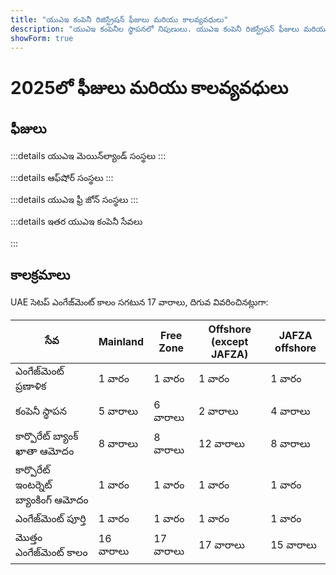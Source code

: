 ```yaml
---
title: "యుఎఇ కంపెనీ రిజిస్ట్రేషన్ ఫీజులు మరియు కాలవ్యవధులు"
description: "యుఎఇ కంపెనీల స్థాపనలో నిపుణులు. యుఎఇ కంపెనీ రిజిస్ట్రేషన్ ఫీజులు మరియు అంచనా వ్యాపార స్థాపన కాలవ్యవధి."
showForm: true
---
```


# 2025లో ఫీజులు మరియు కాలవ్యవధులు

## ఫీజులు

:::details యుఎఇ మెయిన్‌ల్యాండ్ సంస్థలు
<TableWrapper
  :headers="['వివిధ యుఎఇ సంస్థ రకాలు', '1వ సంవత్సరం ఖర్చు', '2వ సంవత్సరం ఖర్చు', 'డ్రాఫ్ట్ ఇన్వాయిస్']"
  :rows="[
    { title: 'Dubai mainland LLC', year1Cost: 23610, year2Cost: 12932, invoiceLink: 'https://docs.google.com/document/d/17zrplxsKNhqfC8AGuqbiAzR_1QXutglx_zeaSEys7-E/edit?usp=sharing' },
    { title: 'Abu Dhabi LLC', year1Cost: 29538, year2Cost: 12003, invoiceLink: '/resources/contacts' },
    { title: 'RAK LLC', year1Cost: 23400, year2Cost: 10469, invoiceLink: '/resources/contacts' },
    { title: 'Sharjah LLC', year1Cost: 30995, year2Cost: 13960, invoiceLink: '/resources/contacts' },
    { title: 'Ajman LLC', year1Cost: 29375, year2Cost: 8960, invoiceLink: '/resources/contacts' }
  ]"
/>
:::

:::details ఆఫ్‌షోర్ సంస్థలు
<TableWrapper
  :headers="['యుఎఇ ఆఫ్‌షోర్ కంపెనీల ఏర్పాటు ఎంపికలు', '1వ సంవత్సరం ఖర్చు', '2వ సంవత్సరం ఖర్చు', 'డ్రాఫ్ట్ ఇన్వాయిస్']"
  :rows="[
    { title: 'JAFZA offshore company formation', year1Cost: 22393, year2Cost: 10143, invoiceLink: '/resources/contacts' },
    { title: 'RAK offshore company formation', year1Cost: 16714, year2Cost: 5620, invoiceLink: '/resources/contacts' },
    { title: 'Ajman offshore company formation', year1Cost: 12670, year2Cost: 3200, invoiceLink: '/resources/contacts' }
  ]"
/>
:::

:::details యుఎఇ ఫ్రీ జోన్ సంస్థలు
<TableWrapper
  :headers="['యుఎఇ ఫ్రీ జోన్స్', '1వ సంవత్సరం ఖర్చు', '2వ సంవత్సరం ఖర్చు', 'డ్రాఫ్ట్ ఇన్వాయిస్']"
  :rows="[
    { title: 'Dubai FTZ - Dubai Airport', year1Cost: 22063, year2Cost: 12329, invoiceLink: '/resources/contacts' },
    { title: 'Dubai FTZ - DMCC', year1Cost: 24874, year2Cost: 15999, invoiceLink: '/resources/contacts' },
    { title: 'RAKEZ company', year1Cost: 19605, year2Cost: 11182, invoiceLink: '/resources/contacts' }
  ]"
/>
:::

:::details ఇతర యుఎఇ కంపెనీ సేవలు

<TableWrapper
  :headers="['యుఎఇ కార్పొరేట్ బ్యాంక్ ఖాతా తెరవడం (ప్రయాణం అవసరం)', 'వివరణలు', 'ఖర్చు USD లో']"
  :rows="[
    { title: 'మేము నమోదు చేసే యుఎఇ కంపెనీ కోసం యుఎఇ కార్పొరేట్ బ్యాంక్ ఖాతా', remarks: 'సరళమైన కార్పొరేట్ నిర్మాణం మరియు వ్యాపార కార్యకలాపం', cost: 4950 },
    { title: '', remarks: 'సంక్లిష్ట కార్పొరేట్ నిర్మాణం లేదా వ్యాపార కార్యకలాపం (ఉదా. క్రిప్టో)', cost: 6950 },
    { title: 'మేము నమోదు చేయని యుఎఇ కంపెనీ కోసం యుఎఇ కార్పొరేట్ బ్యాంక్ ఖాతా', remarks: 'యుఎఇ కార్పొరేట్ బ్యాంక్ ఖాతా యుఎఇ కంపెనీ కోసం', cost: 6950 },
    { title: '', remarks: 'సంక్లిష్ట కార్పొరేట్ నిర్మాణం లేదా వ్యాపార కార్యకలాపం (ఉదా. క్రిప్టో)', cost: 8950 },
    { title: 'యుఎఇ వ్యక్తిగత బ్యాంక్ ఖాతా', remarks: '', cost: 2950 }
  ]"
/>

<TableWrapper
  :headers="['యుఎఇ నివాస/ఉద్యోగ వీసా', 'వివరణలు', 'ఖర్చు']"
  :rows="[
    { title: 'ఉద్యోగ వీసా ఫీజులు', remarks: 'మా ఫీజులో ఇవి ఉన్నాయి<br/>i) ఉద్యోగి రక్షణ కార్యక్రమం (EPI) ఫీజు (జీతం శ్రేణి మరియు వీసా రకం ఆధారంగా US$23 నుండి US$155 వరకు);<br/>ii) వైద్య ఫిట్‌నెస్ పరీక్ష (US$235)<br/>iii) ఎమిరేట్స్ ID దరఖాస్తు (US$165) మరియు<br/>iv) ప్రభుత్వ దరఖాస్తు ఫీజు (US$1,500). ఆరోగ్య బీమా ఫీజులు మినహా', cost: 4950 },
    { title: 'గోల్డెన్ వీసా ఫీజులు', remarks: '', cost: 7950 },
    { title: 'ఆధారిత వీసా - భాగస్వామి', remarks: '', cost: 2950 },
    { title: 'ఆధారిత వీసా - పిల్లలు', remarks: '', cost: 1950 }
  ]"
/>

<TableWrapper
  :headers="['యుఎఇ కంపెనీ అకౌంటింగ్ మరియు పన్ను సేవలు', 'వివరణలు', 'ఖర్చు']"
  :rows="[
    { title: 'చురుకైన కంపెనీ కోసం వార్షిక అకౌంటింగ్ మరియు పన్ను ఫీజులు', remarks: 'ఇది Golden Fish ఫీజుల అంచనా. మీ కంపెనీ నుండి డ్రాఫ్ట్ అకౌంటింగ్ సంఖ్యలు అందుకున్న తర్వాత, Golden Fish మీ వ్యాపారానికి ఖచ్చితమైన అకౌంటింగ్ మరియు పన్ను ఫీజులను సూచిస్తుంది.', cost: 5950 },
    { title: 'నిష్క్రియాత్మక కంపెనీ కోసం వార్షిక అకౌంటింగ్ మరియు పన్ను ఫీజులు', remarks: '', cost: 1200 },
    { title: 'సుమారు ఆడిట్ ఫీజులు (అవసరమైతే)', remarks: '', cost: 2000 },
    { title: 'VAT రిటర్న్', remarks: 'వాల్యూమ్ ఆధారంగా త్రైమాసిక లేదా నెలవారీ', cost: 750 },
    { title: 'బుక్-కీపింగ్', remarks: '', buttonLink: '#' },
    { title: 'పేరోల్', remarks: '', buttonLink: '#' }
  ]"
/>
:::

## కాలక్రమాలు

UAE సెటప్ ఎంగేజ్‌మెంట్ కాలం సగటున 17 వారాలు, దిగువ వివరించినట్లుగా:

| సేవ                                | Mainland | Free Zone | Offshore (except JAFZA) | JAFZA offshore |
| ---------------------------------- | -------- | --------- | ----------------------- | -------------- |
| ఎంగేజ్‌మెంట్ ప్రణాళిక              | 1 వారం   | 1 వారం    | 1 వారం                  | 1 వారం         |
| కంపెనీ స్థాపన                      | 5 వారాలు  | 6 వారాలు   | 2 వారాలు                 | 4 వారాలు        |
| కార్పొరేట్ బ్యాంక్ ఖాతా ఆమోదం       | 8 వారాలు  | 8 వారాలు   | 12 వారాలు                | 8 వారాలు        |
| కార్పొరేట్ ఇంటర్నెట్ బ్యాంకింగ్ ఆమోదం | 1 వారం   | 1 వారం    | 1 వారం                  | 1 వారం         |
| ఎంగేజ్‌మెంట్ పూర్తి                 | 1 వారం   | 1 వారం    | 1 వారం                  | 1 వారం         |
| మొత్తం ఎంగేజ్‌మెంట్ కాలం            | 16 వారాలు | 17 వారాలు  | 17 వారాలు                | 15 వారాలు       |